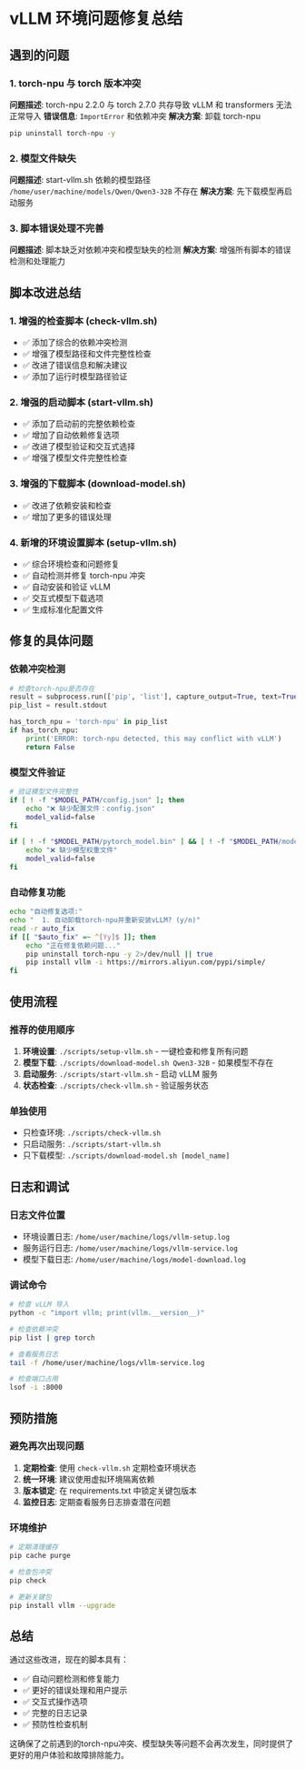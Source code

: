 # vLLM 环境问题修复总结

## 遇到的问题

### 1. torch-npu 与 torch 版本冲突
**问题描述**: torch-npu 2.2.0 与 torch 2.7.0 共存导致 vLLM 和 transformers 无法正常导入
**错误信息**: `ImportError` 和依赖冲突
**解决方案**: 卸载 torch-npu
```bash
pip uninstall torch-npu -y
```

### 2. 模型文件缺失
**问题描述**: start-vllm.sh 依赖的模型路径 `/home/user/machine/models/Qwen/Qwen3-32B` 不存在
**解决方案**: 先下载模型再启动服务

### 3. 脚本错误处理不完善
**问题描述**: 脚本缺乏对依赖冲突和模型缺失的检测
**解决方案**: 增强所有脚本的错误检测和处理能力

## 脚本改进总结

### 1. 增强的检查脚本 (check-vllm.sh)
- ✅ 添加了综合的依赖冲突检测
- ✅ 增强了模型路径和文件完整性检查
- ✅ 改进了错误信息和解决建议
- ✅ 添加了运行时模型路径验证

### 2. 增强的启动脚本 (start-vllm.sh)
- ✅ 添加了启动前的完整依赖检查
- ✅ 增加了自动依赖修复选项
- ✅ 改进了模型验证和交互式选择
- ✅ 增强了模型文件完整性检查

### 3. 增强的下载脚本 (download-model.sh)
- ✅ 改进了依赖安装和检查
- ✅ 增加了更多的错误处理

### 4. 新增的环境设置脚本 (setup-vllm.sh)
- ✅ 综合环境检查和问题修复
- ✅ 自动检测并修复 torch-npu 冲突
- ✅ 自动安装和验证 vLLM
- ✅ 交互式模型下载选项
- ✅ 生成标准化配置文件

## 修复的具体问题

### 依赖冲突检测
```python
# 检查torch-npu是否存在
result = subprocess.run(['pip', 'list'], capture_output=True, text=True)
pip_list = result.stdout

has_torch_npu = 'torch-npu' in pip_list
if has_torch_npu:
    print('ERROR: torch-npu detected, this may conflict with vLLM')
    return False
```

### 模型文件验证
```bash
# 验证模型文件完整性
if [ ! -f "$MODEL_PATH/config.json" ]; then
    echo "❌ 缺少配置文件：config.json"
    model_valid=false
fi

if [ ! -f "$MODEL_PATH/pytorch_model.bin" ] && [ ! -f "$MODEL_PATH/model.safetensors" ]; then
    echo "❌ 缺少模型权重文件"
    model_valid=false
fi
```

### 自动修复功能
```bash
echo "自动修复选项:"
echo "  1. 自动卸载torch-npu并重新安装vLLM? (y/n)"
read -r auto_fix
if [[ "$auto_fix" =~ ^[Yy]$ ]]; then
    echo "正在修复依赖问题..."
    pip uninstall torch-npu -y 2>/dev/null || true
    pip install vllm -i https://mirrors.aliyun.com/pypi/simple/
fi
```

## 使用流程

### 推荐的使用顺序
1. **环境设置**: `./scripts/setup-vllm.sh` - 一键检查和修复所有问题
2. **模型下载**: `./scripts/download-model.sh Qwen3-32B` - 如果模型不存在
3. **启动服务**: `./scripts/start-vllm.sh` - 启动 vLLM 服务
4. **状态检查**: `./scripts/check-vllm.sh` - 验证服务状态

### 单独使用
- 只检查环境: `./scripts/check-vllm.sh`
- 只启动服务: `./scripts/start-vllm.sh`
- 只下载模型: `./scripts/download-model.sh [model_name]`

## 日志和调试

### 日志文件位置
- 环境设置日志: `/home/user/machine/logs/vllm-setup.log`
- 服务运行日志: `/home/user/machine/logs/vllm-service.log`
- 模型下载日志: `/home/user/machine/logs/model-download.log`

### 调试命令
```bash
# 检查 vLLM 导入
python -c "import vllm; print(vllm.__version__)"

# 检查依赖冲突
pip list | grep torch

# 查看服务日志
tail -f /home/user/machine/logs/vllm-service.log

# 检查端口占用
lsof -i :8000
```

## 预防措施

### 避免再次出现问题
1. **定期检查**: 使用 `check-vllm.sh` 定期检查环境状态
2. **统一环境**: 建议使用虚拟环境隔离依赖
3. **版本锁定**: 在 requirements.txt 中锁定关键包版本
4. **监控日志**: 定期查看服务日志排查潜在问题

### 环境维护
```bash
# 定期清理缓存
pip cache purge

# 检查包冲突
pip check

# 更新关键包
pip install vllm --upgrade
```

## 总结

通过这些改进，现在的脚本具有：
- ✅ 自动问题检测和修复能力
- ✅ 更好的错误处理和用户提示
- ✅ 交互式操作选项
- ✅ 完整的日志记录
- ✅ 预防性检查机制

这确保了之前遇到的torch-npu冲突、模型缺失等问题不会再次发生，同时提供了更好的用户体验和故障排除能力。

